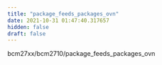 ```yaml
---
title: "package_feeds_packages_ovn"
date: 2021-10-31 01:47:40.317657
hidden: false
draft: false
---
```


bcm27xx/bcm2710/package_feeds_packages_ovn

